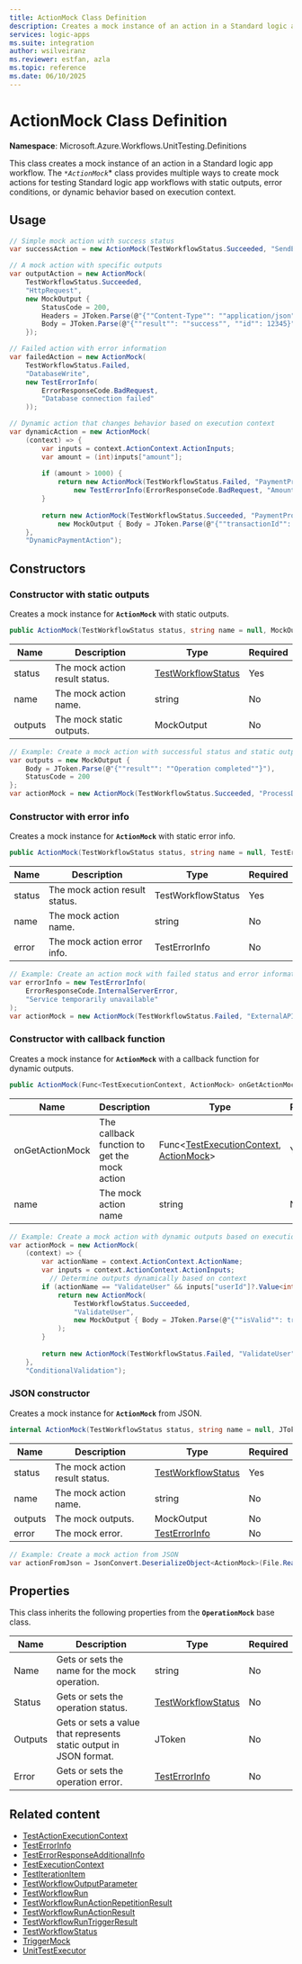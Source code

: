 ```yaml
---
title: ActionMock Class Definition
description: Creates a mock instance of an action in a Standard logic app workflow for testing purposes.
services: logic-apps
ms.suite: integration
author: wsilveiranz
ms.reviewer: estfan, azla
ms.topic: reference
ms.date: 06/10/2025
---
```


# ActionMock Class Definition

**Namespace**: Microsoft.Azure.Workflows.UnitTesting.Definitions

This class creates a mock instance of an action in a Standard logic app workflow. The *`*ActionMock`** class provides multiple ways to create mock actions for testing Standard logic app workflows with static outputs, error conditions, or dynamic behavior based on execution context.

## Usage

```C#
// Simple mock action with success status
var successAction = new ActionMock(TestWorkflowStatus.Succeeded, "SendEmail");

// A mock action with specific outputs
var outputAction = new ActionMock(
    TestWorkflowStatus.Succeeded, 
    "HttpRequest",
    new MockOutput { 
        StatusCode = 200,
        Headers = JToken.Parse(@"{""Content-Type"": ""application/json""}"),
        Body = JToken.Parse(@"{""result"": ""success"", ""id"": 12345}")
    });

// Failed action with error information
var failedAction = new ActionMock(
    TestWorkflowStatus.Failed,
    "DatabaseWrite",
    new TestErrorInfo(
        ErrorResponseCode.BadRequest,
        "Database connection failed"
    ));

// Dynamic action that changes behavior based on execution context
var dynamicAction = new ActionMock(
    (context) => {
        var inputs = context.ActionContext.ActionInputs;
        var amount = (int)inputs["amount"];
        
        if (amount > 1000) {
            return new ActionMock(TestWorkflowStatus.Failed, "PaymentProcessing", 
                new TestErrorInfo(ErrorResponseCode.BadRequest, "Amount exceeds limit"));
        }
        
        return new ActionMock(TestWorkflowStatus.Succeeded, "PaymentProcessing",
            new MockOutput { Body = JToken.Parse(@"{""transactionId"": ""ABC123""}") });
    },
    "DynamicPaymentAction");
```

## Constructors

### Constructor with static outputs

Creates a mock instance for **`ActionMock`** with static outputs.

```C#
public ActionMock(TestWorkflowStatus status, string name = null, MockOutput outputs = null)
```

| Name | Description | Type | Required |
|---|---|---|---|
| status | The mock action result status. | [TestWorkflowStatus](test-workflow-status-enum-definition.md) | Yes |
| name | The mock action name. | string | No |
| outputs| The mock static outputs. | MockOutput | No |

```C#
// Example: Create a mock action with successful status and static outputs
var outputs = new MockOutput { 
    Body = JToken.Parse(@"{""result"": ""Operation completed""}"),
    StatusCode = 200
};
var actionMock = new ActionMock(TestWorkflowStatus.Succeeded, "ProcessData", outputs);
```

### Constructor with error info

Creates a mock instance for **`ActionMock`** with static error info.

```C#
public ActionMock(TestWorkflowStatus status, string name = null, TestErrorInfo error = null)
```

|Name|Description|Type|Required|
|---|---|---|---|
|status|The mock action result status.|TestWorkflowStatus|Yes|
|name|The mock action name.|string|No|
|error|The mock action error info.|TestErrorInfo|No|

```C#
// Example: Create an action mock with failed status and error information
var errorInfo = new TestErrorInfo(
    ErrorResponseCode.InternalServerError,
    "Service temporarily unavailable"
);
var actionMock = new ActionMock(TestWorkflowStatus.Failed, "ExternalAPICall", errorInfo);
```

### Constructor with callback function

Creates a mock instance for **`ActionMock`** with a callback function for dynamic outputs.

```C#
public ActionMock(Func<TestExecutionContext, ActionMock> onGetActionMock, string name = null)
```

|Name|Description|Type|Required|
|---|---|---|---|
|onGetActionMock|The callback function to get the mock action|Func&lt;[TestExecutionContext](test-execution-context-class-definition.md), [ActionMock](action-mock-class-definition.md)&gt;|Yes|
|name|The mock action name|string|No|

```C#
// Example: Create a mock action with dynamic outputs based on execution context
var actionMock = new ActionMock(
    (context) => {
        var actionName = context.ActionContext.ActionName;
        var inputs = context.ActionContext.ActionInputs;
          // Determine outputs dynamically based on context
        if (actionName == "ValidateUser" && inputs["userId"]?.Value<int>() > 0) {
            return new ActionMock(
                TestWorkflowStatus.Succeeded,
                "ValidateUser", 
                new MockOutput { Body = JToken.Parse(@"{""isValid"": true}") }
            );
        }
        
        return new ActionMock(TestWorkflowStatus.Failed, "ValidateUser");
    }, 
    "ConditionalValidation");
```

### JSON constructor

Creates a mock instance for **`ActionMock`** from JSON.

```C#
internal ActionMock(TestWorkflowStatus status, string name = null, JToken outputs = null, TestErrorInfo error = null)
```

|Name|Description|Type|Required|
|---|---|---|---|
|status|The mock action result status.|[TestWorkflowStatus](test-workflow-status-enum-definition.md)|Yes|
|name|The mock action name.|string|No|
|outputs|The mock outputs.|MockOutput|No|
|error|The mock error.|[TestErrorInfo](test-error-info-class-definition.md)|No|

```C#
// Example: Create a mock action from JSON
var actionFromJson = JsonConvert.DeserializeObject<ActionMock>(File.ReadAllText(mockDataPath));
```

## Properties

This class inherits the following properties from the **`OperationMock`** base class.

|Name|Description|Type|Required|
|---|---|---|---|
|Name|Gets or sets the name for the mock operation.|string|No|
|Status|Gets or sets the operation status.|[TestWorkflowStatus](test-workflow-status-enum-definition.md)|No|
|Outputs|Gets or sets a value that represents static output in JSON format.|JToken|No|
|Error|Gets or sets the operation error.|[TestErrorInfo](test-error-info-class-definition.md)|No|

## Related content

- [TestActionExecutionContext](test-action-execution-context-class-definition.md)
- [TestErrorInfo](test-error-info-class-definition.md)
- [TestErrorResponseAdditionalInfo](test-error-response-additional-info-class-definition.md)
- [TestExecutionContext](test-execution-context-class-definition.md)
- [TestIterationItem](test-iteration-item-class-definition.md)
- [TestWorkflowOutputParameter](test-workflow-output-parameter-class-definition.md)
- [TestWorkflowRun](test-workflow-run-class-definition.md)
- [TestWorkflowRunActionRepetitionResult](test-workflow-run-action-repetition-result-class-definition.md)
- [TestWorkflowRunActionResult](test-workflow-run-action-result-class-definition.md)
- [TestWorkflowRunTriggerResult](test-workflow-run-trigger-result-class-definition.md)
- [TestWorkflowStatus](test-workflow-status-enum-definition.md)
- [TriggerMock](trigger-mock-class-definition.md)
- [UnitTestExecutor](unit-test-executor-class-definition.md)
